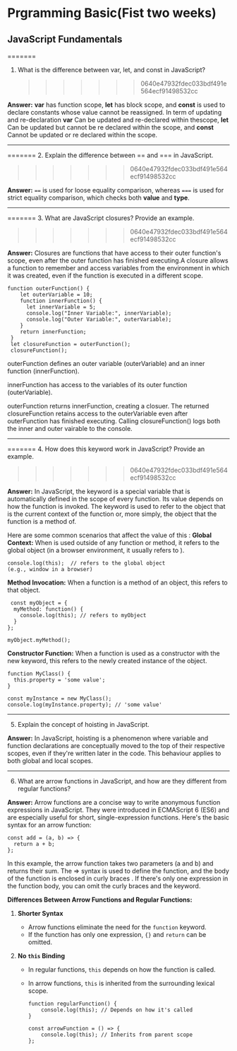 # Prgramming Basic(Fist two weeks)

## **JavaScript Fundamentals**

=======

1. What is the difference between var, let, and const in JavaScript?
   > > > > > > > 0640e47932fdec033bdf491e564ecf91498532cc

**Answer:** **var** has function scope, **let** has block scope, and **const** is used to
declare constants whose value cannot be reassigned. In term of updating and re-declaration **var** Can be
updated and re-declared within thescope, **let** Can be updated but cannot be re declared within the scope, and **const** Cannot be updated or re declared within the scope.

---

======= 2. Explain the difference between == and === in JavaScript.

> > > > > > > 0640e47932fdec033bdf491e564ecf91498532cc

**Answer:** `==` is used for loose equality comparison, whereas `===` is used for strict equality comparison, which checks both **value** and **type**.

---

======= 3. What are JavaScript closures? Provide an example.

> > > > > > > 0640e47932fdec033bdf491e564ecf91498532cc

**Answer:** Closures are functions that have access to their outer function's scope, even after the outer function has finished executing.A closure allows a function to remember and access variables from the environment in which it was created, even if the function is executed in a different scope.

```
function outerFunction() {
    let outerVariable = 10;
    function innerFunction() {
      let innerVariable = 5;
      console.log("Inner Variable:", innerVariable);
      console.log("Outer Variable:", outerVariable);
    }
    return innerFunction;
 }
 let closureFunction = outerFunction();
 closureFunction();
```

outerFunction defines an outer variable (outerVariable) and an inner function (innerFunction).

innerFunction has access to the variables of its outer function (outerVariable).

outerFunction returns innerFunction, creating a closuer. The returned closureFunction retains access to the outerVariable even after outerFunction has finished executing. Calling closureFunction() logs both the inner and outer vairable to the console.

---

======= 4. How does this keyword work in JavaScript? Provide an example.

> > > > > > > 0640e47932fdec033bdf491e564ecf91498532cc

**Answer:** In JavaScript, the keyword is a special variable that is automatically defined in the scope of every function. Its value
depends on how the function is invoked. The keyword is used to refer to the object that is the current context of the function or, more
simply, the object that the function is a method of.

Here are some common scenarios that affect the value of this :
**Global Context:**
When is used outside of any function or method, it refers to the global object (in a browser environment, it usually refers to ).

```
console.log(this);  // refers to the global object
(e.g., window in a browser)
```

**Method Invocation:**
When a function is a method of an object, this refers to that object.

```
 const myObject = {
  myMethod: function() {
    console.log(this); // refers to myObject
  }
};

myObject.myMethod();
```

**Constructor Function:**
When a function is used as a constructor with the new keyword, this refers to the newly created instance of the object.

```
function MyClass() {
  this.property = 'some value';
}

const myInstance = new MyClass();
console.log(myInstance.property); // 'some value'
```

---

5. Explain the concept of hoisting in JavaScript.

**Answer:** In JavaScript, hoisting is a phenomenon where variable and function declarations are conceptually moved to the top of their respective scopes, even if they're written later in the code. This behaviour applies to both global and local scopes.

---

6. What are arrow functions in JavaScript, and how are they different from regular functions?

**Answer:** Arrow functions are a concise way to write anonymous function expressions in JavaScript. They were introduced in ECMAScript 6
(ES6) and are especially useful for short, single-expression functions.
Here's the basic syntax for an arrow function:

```
const add = (a, b) => {
  return a + b;
};
```

In this example, the arrow function takes two parameters (a and b) and returns their sum. The => syntax is used to define the function,
and the body of the function is enclosed in curly braces . If there's only one expression in the function body, you can omit the curly
braces and the keyword.

**Differences Between Arrow Functions and Regular Functions:**

1. **Shorter Syntax**

   - Arrow functions eliminate the need for the `function` keyword.
   - If the function has only one expression, `{}` and `return` can be omitted.

2. **No `this` Binding**

   - In regular functions, `this` depends on how the function is called.
   - In arrow functions, `this` is inherited from the surrounding lexical scope.

     ```
     function regularFunction() {
         console.log(this); // Depends on how it's called
     }

     const arrowFunction = () => {
         console.log(this); // Inherits from parent scope
     };

     ```
